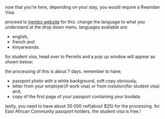 now that you're here, depending on your stay, you would require a Rwandan Visa.

proceed to [Irembo website](https://irembo.gov.rw/home/citizen/all_services) for this. change the language to what you understand at the drop down menu. languages available are:

- english,
- french and
- kinyarwanda.

for student visa, head over to Permits and a pop up window will appear as shown below:

the processing of this is about 7 days. remember to have;

- passport photo with a white background, soft copy obviously,
- letter from your employer(if work visa) or from instution(for student visa) and,
- copy of the first page of your passport containing your biodata.

lastly, you need to have about 30 000 rwf(about $25) for the processing. for East African Community passport holders, the student visa is free.! 
